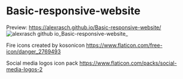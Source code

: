 # Basic-responsive-website

Preview: https://alexrasch.github.io/Basic-responsive-website/
![alexrasch github io_Basic-responsive-website_](https://user-images.githubusercontent.com/46262688/224490393-5bd1937c-08b4-46fb-bd72-41bb005cecd1.png)

Fire icons created by kosonicon
https://www.flaticon.com/free-icon/danger_2769493

Social media logos icon pack
https://www.flaticon.com/packs/social-media-logos-2

